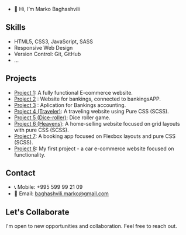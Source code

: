 
- 👋 Hi, I’m Marko Baghashvili

## Skills

- HTML5, CSS3, JavaScript, SASS
- Responsive Web Design
- Version Control: Git, GitHub
- ...

## Projects
- [Project 1](https://style-maven.netlify.app/): A fully functional E-commerce website.
- [Project 2](https://bankingsweb.netlify.app/) : Website for bankings, connected to bankingsAPP.
- [Project 3](https://bankingsapp.netlify.app/) : Aplication for Bankings accounting.
- [Project 4 (Traveler)](https://marko010101.github.io/Travel/Traveler/): A traveling website using Pure CSS (SCSS).
- [Project 5 (Dice-roller)](https://beatmyroller.netlify.app/): Dice roller game.
- [Project 6 (Heavens)](https://heavens.netlify.app/): A home-selling website focused on grid layouts with pure CSS (SCSS).
- [Project 7](https://marko010101.github.io/booking-app/starter/): A booking app focused on Flexbox layouts and pure CSS (SCSS).
- [Project 8](https://dream-car-depot.netlify.app/): My first project - a car e-commerce website focused on functionality.

## Contact

- 📞 Mobile: +995 599 99 21 09
- 📧 Email: baghashvili.marko@gmail.com

## Let's Collaborate

I'm open to new opportunities and collaboration. Feel free to reach out.



